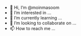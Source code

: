 - 👋 Hi, I’m @moinmasoom
- 👀 I’m interested in ...
- 🌱 I’m currently learning ...
- 💞️ I’m looking to collaborate on ...
- 📫 How to reach me ...

<!---
moinmasoom/moinmasoom is a ✨ special ✨ repository because its `README.md` (this file) appears on your GitHub profile.
You can click the Preview link to take a look at your changes.
--->
